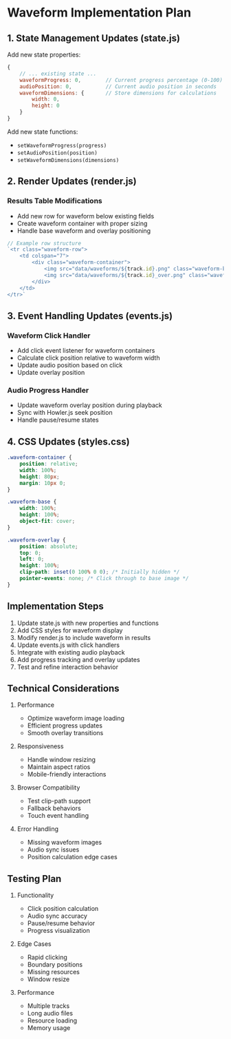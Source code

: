# Waveform Implementation Plan

## 1. State Management Updates (state.js)

Add new state properties:
```javascript
{
    // ... existing state ...
    waveformProgress: 0,        // Current progress percentage (0-100)
    audioPosition: 0,           // Current audio position in seconds
    waveformDimensions: {       // Store dimensions for calculations
        width: 0,
        height: 0
    }
}
```

Add new state functions:
- `setWaveformProgress(progress)`
- `setAudioPosition(position)`
- `setWaveformDimensions(dimensions)`

## 2. Render Updates (render.js)

### Results Table Modifications
- Add new row for waveform below existing fields
- Create waveform container with proper sizing
- Handle base waveform and overlay positioning

```javascript
// Example row structure
`<tr class="waveform-row">
    <td colspan="7">
        <div class="waveform-container">
            <img src="data/waveforms/${track.id}.png" class="waveform-base">
            <img src="data/waveforms/${track.id}_over.png" class="waveform-overlay">
        </div>
    </td>
</tr>`
```

## 3. Event Handling Updates (events.js)

### Waveform Click Handler
- Add click event listener for waveform containers
- Calculate click position relative to waveform width
- Update audio position based on click
- Update overlay position

### Audio Progress Handler
- Update waveform overlay position during playback
- Sync with Howler.js seek position
- Handle pause/resume states

## 4. CSS Updates (styles.css)

```css
.waveform-container {
    position: relative;
    width: 100%;
    height: 80px;
    margin: 10px 0;
}

.waveform-base {
    width: 100%;
    height: 100%;
    object-fit: cover;
}

.waveform-overlay {
    position: absolute;
    top: 0;
    left: 0;
    height: 100%;
    clip-path: inset(0 100% 0 0); /* Initially hidden */
    pointer-events: none; /* Click through to base image */
}
```

## Implementation Steps

1. Update state.js with new properties and functions
2. Add CSS styles for waveform display
3. Modify render.js to include waveform in results
4. Update events.js with click handlers
5. Integrate with existing audio playback
6. Add progress tracking and overlay updates
7. Test and refine interaction behavior

## Technical Considerations

1. Performance
   - Optimize waveform image loading
   - Efficient progress updates
   - Smooth overlay transitions

2. Responsiveness
   - Handle window resizing
   - Maintain aspect ratios
   - Mobile-friendly interactions

3. Browser Compatibility
   - Test clip-path support
   - Fallback behaviors
   - Touch event handling

4. Error Handling
   - Missing waveform images
   - Audio sync issues
   - Position calculation edge cases

## Testing Plan

1. Functionality
   - Click position calculation
   - Audio sync accuracy
   - Pause/resume behavior
   - Progress visualization

2. Edge Cases
   - Rapid clicking
   - Boundary positions
   - Missing resources
   - Window resize

3. Performance
   - Multiple tracks
   - Long audio files
   - Resource loading
   - Memory usage